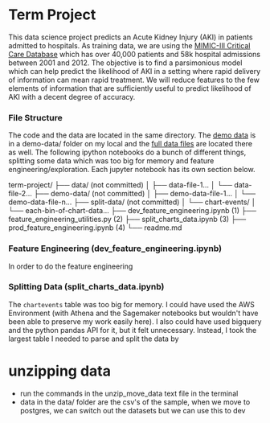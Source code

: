 # Term Project
This data science project predicts an Acute Kidney Injury (AKI) in patients admitted to hospitals. As training data, we are using the [MIMIC-III Critical Care Database](https://mimic.physionet.org/about/mimic/) which has over 40,000 patients and 58k hospital admissions between 2001 and 2012. The objective is to find a parsimonious model which can help predict the likelihood of AKI in a setting where rapid delivery of information can mean rapid treatment. We will reduce features to the few elements of information that are sufficiently useful to predict likelihood of AKI with a decent degree of accuracy.

### File Structure
The code and the data are located in the same directory. The [demo data](https://physionet.org/content/mimiciii-demo/1.4/) is in a demo-data/ folder on my local and the [full data files](https://physionet.org/content/mimiciii/1.4/) are located there as well. The following ipython notebooks do a bunch of different things, splitting some data which was too big for memory and feature engineering/exploration. Each jupyter notebook has its own section below.

term-project/
    ├── data/   (not committed)
    │   ├── data-file-1...
    │   └── data-file-2...
    ├── demo-data/   (not committed)
    │   ├── demo-data-file-1...
    │   └── demo-data-file-n...
    ├── split-data/   (not committed)
    │   └── chart-events/
    │       └── each-bin-of-chart-data...
    ├── dev_feature_engineering.ipynb (1)
    ├── feature_engineering_utilities.py (2)
    ├── split_charts_data.ipynb (3)
├── prod_feature_engineering.ipynb (4)
└── readme.md

### Feature Engineering (dev_feature_engineering.ipynb)
In order to do the feature engineering



### Splitting Data (split_charts_data.ipynb)
The `chartevents` table was too big for memory. I could have used the AWS Environment (with Athena and the Sagemaker notebooks but wouldn't have been able to preserve my work easily here). I also could have used bigquery and the python pandas API for it, but it felt unnecessary. Instead, I took the largest table I needed to parse and split the data by 

# unzipping data
- run the commands in the unzip_move_data text file in the terminal
- data in the data/ folder are the csv's of the sample, when we move to postgres, we can switch out the datasets but we can use this to dev
